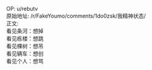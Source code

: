 
OP: u/rebutv  
原始地址: /r/FakeYoumo/comments/1do0zsk/我精神状态/  
正文:  
看见条河：想掉  
看见栋楼：想跳  
看见棵树：想吊  
看见辆车：想创  
看见个人：想骂
